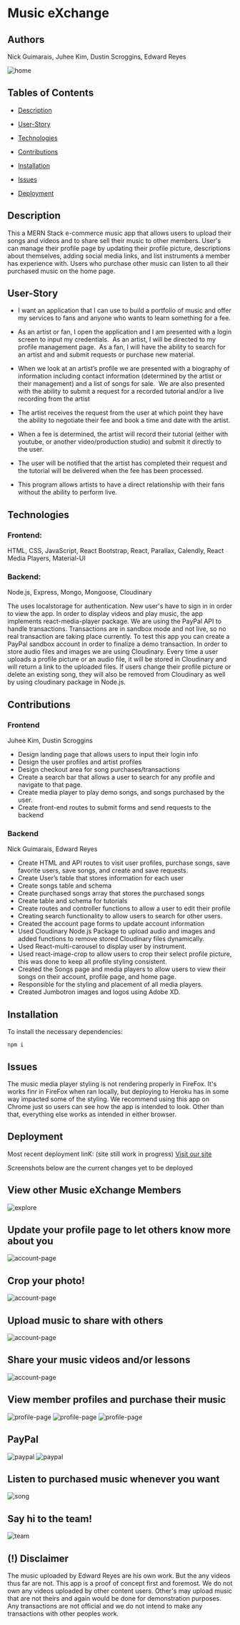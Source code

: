 # Music eXchange 

## Authors
Nick Guimarais, Juhee Kim, Dustin Scroggins, Edward Reyes

![home](./client/src/assets/screenshots/home.png)

## Tables of Contents
* [Description](#description)
* [User-Story](#user-story)

* [Technologies](#technologies)

* [Contributions](#contributions)

* [Installation](#installation)

* [Issues](#issues)

* [Deployment](#Deployment)

## Description
This a MERN Stack e-commerce music app that allows users to upload their songs and videos and to share sell their music to other members. User's can manage their profile page by updating their profile picture, descriptions about themselves, adding social media links, and list instruments a member has experience with. Users who purchase other music can listen to all their purchased music on the home page. 

## User-Story
* I want an application that I can use to build a portfolio of music and offer my services to fans and anyone who wants to learn something for a fee. 

* As an artist or fan, I open the application and I am presented with a login screen to input my credentials.  As an artist, I will be directed to my profile management page.  As a fan, I will have the ability to search for an artist and and submit requests or purchase new material.

* When we look at an artist’s profile we are presented with a biography of information including contact information (determined by the artist or their management) and a list of songs for sale.  We are also presented with the ability to submit a request for a recorded tutorial and/or a live recording from the artist

* The artist receives the request from the user at which point they have the ability to negotiate their fee and book a time and date with the artist. 

* When a fee is determined, the artist will record their tutorial (either with youtube, or another video/production studio) and submit it directly to the user.

* The user will be notified that the artist has completed their request and the tutorial will be delivered when the fee has been processed.

* This program allows artists to have a direct relationship with their fans without the ability to perform live. 

## Technologies

### Frontend:
HTML, CSS, JavaScript, React Bootstrap, React, Parallax, Calendly, React Media Players, Material-UI

### Backend:
Node.js, Express, Mongo, Mongoose, Cloudinary

The uses localstorage for authentication. New user's have to sign in in order to view the app. In order to display videos and play music, the app implements react-media-player package. We are using the PayPal API to handle transactions. Transactions are in sandbox mode and not live, so no real transaction are taking place currently. To test this app you can create a PayPal sandbox account in order to finalize a demo transaction. In order to store audio files and images we are using Cloudinary. Every time a user uploads a profile picture or an audio file, it will be stored in Cloudinary and will return a link to the uploaded files. If users change their profile picture or delete an existing song, they will also be removed from Cloudinary as well by using cloudinary package in Node.js.

## Contributions

### Frontend
Juhee Kim, Dustin Scroggins
* Design landing page that allows users to input their login info
* Design the user profiles and artist profiles
* Design checkout area for song purchases/transactions
* Create a search bar that allows a user to search for any profile and navigate to that page. 
* Create media player to play demo songs, and songs purchased by the user. 
* Create front-end routes to submit forms and send requests to the backend

### Backend
Nick Guimarais, Edward Reyes

* Create HTML and API routes to visit user profiles, purchase songs, save favorite users, save songs, and create and save requests.
* Create User’s table that stores information for each user
* Create songs table and schema
* Create purchased songs array that stores the purchased songs
* Create table and schema for tutorials
* Create routes and controller functions to allow a user to edit their profile
* Creating search functionality to allow users to search for other users.
* Created the account page forms to update account information
* Used Cloudinary Node.js Package to upload audio and images and added functions to remove stored Cloudinary files dynamically.
* Used React-multi-carousel to display user by instrument.
* Used react-image-crop to allow users to crop their select profile picture, this was done to keep all profile styling consistent.
* Created the Songs page and media players to allow users to view their songs on their account, profile page, and home page. 
* Responsible for the styling and placement of all media players.
* Created Jumbotron images and logos using Adobe XD.

## Installation

To install the necessary dependencies:

```
npm i
```

## Issues
The music media player styling is not rendering properly in FireFox. It's works finr in FireFox when ran locally, but deploying to Heroku has in some way impacted some of the styling. We recommend using this app on Chrome just so users can see how the app is intended to look. Other than that, everything else works as intended in either browser.

## Deployment
Most recent deployment linK: (site still work in progress)
[Visit our site](https://musicexchangev2.herokuapp.com/)

Screenshots below are the current changes yet to be deployed

## View other Music eXchange Members
![explore](./client/src/assets/screenshots/explore.png)
## Update your profile page to let others know more about you
![account-page](./client/src/assets/screenshots/account.png)
## Crop your photo!
![account-page](./client/src/assets/screenshots/account-5.png)
## Upload music to share with others
![account-page](./client/src/assets/screenshots/account-4.png)
## Share your music videos and/or lessons 
![account-page](./client/src/assets/screenshots/account-3.png)
## View member profiles and purchase their music
![profile-page](./client/src/assets/screenshots/profile-page.png)
![profile-page](./client/src/assets/screenshots/profile-2.png)
![profile-page](./client/src/assets/screenshots/profile-3.png)
## PayPal
![paypal](./client/src/assets/screenshots/paypal.png)
![paypal](./client/src/assets/screenshots/paypal-2.png)
## Listen to purchased music whenever you want
![song](./client/src/assets/screenshots/songs.png)
## Say hi to the team!
![team](./client/src/assets/screenshots/team.png)

## (!) Disclaimer
The music uploaded by Edward Reyes are his own work. But the any videos thus far are not. This app is a proof of concept first and foremost. We do not own any videos uploaded by other content users. Other's may upload music that are not theirs and again would be done for demonstration purposes. Any transactions are not official and we do not intend to make any transactions with other peoples work.

